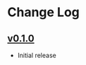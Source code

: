 # Change Log

## [v0.1.0]

- Initial release

[v0.1.0]: https://github.com/nyrLang/nyrLang-syntax-vscode/tag/v0.1.0
